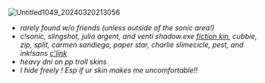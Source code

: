 ![Untitled1049_20240320213056](https://github.com/HINDERINGPEST/HINDERINGPEST/assets/139255072/b0a9f969-5a4d-4eaf-891e-86177c30ecf0)

- _rarely found w/o friends (unless outside of the sonic area!)_
- _c!sonic, slingshot, julia argent, and venti shadow.exe [fiction kin](https://otherkin.fandom.com/wiki/Fictionkin), cubbie, zip, split, carmen sandiego, paper star, charlie slimecicle, pest, and ink!sans [c'link](https://fkin.carrd.co/#two)_
- _heavy dni on pp troll skins_
- _I hide freely ! Esp if ur skin makes me uncomfortable!!_
